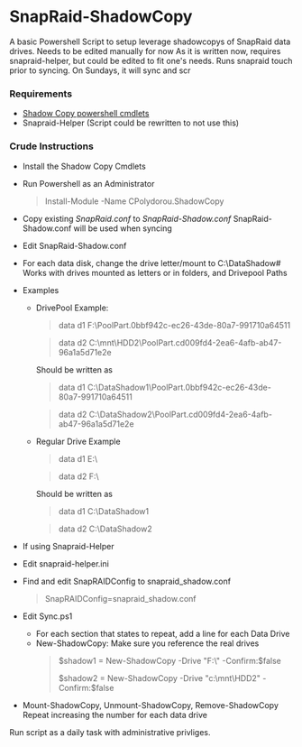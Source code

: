 # SnapRaid-ShadowCopy
A basic Powershell Script to setup leverage shadowcopys of SnapRaid data drives.
Needs to be edited manually for now
As it is written now, requires snapraid-helper, but could be edited to fit one's needs. Runs snapraid touch prior to syncing. On Sundays, it will sync and scr

### Requirements
- [Shadow Copy powershell cmdlets](https://www.powershellgallery.com/packages/CPolydorou.ShadowCopy/ "Shadow Copy powershell cmdlets")
- Snapraid-Helper (Script could be rewritten to not use this)

### Crude Instructions
- Install the Shadow Copy Cmdlets
 - Run Powershell as an Administrator
    > Install-Module -Name CPolydorou.ShadowCopy
  
- Copy existing *SnapRaid.conf* to *SnapRaid-Shadow.conf*
SnapRaid-Shadow.conf will be used when syncing

- Edit SnapRaid-Shadow.conf
 - For each data disk, change the drive letter/mount to C:\DataShadow#
 Works with drives mounted as letters or in folders, and Drivepool Paths
 
 - Examples
   - DrivePool Example:
     > data d1 F:\PoolPart.0bbf942c-ec26-43de-80a7-991710a64511

     > data d2 C:\mnt\HDD2\PoolPart.cd009fd4-2ea6-4afb-ab47-96a1a5d71e2e

     Should be written as
     > data d1 C:\DataShadow1\PoolPart.0bbf942c-ec26-43de-80a7-991710a64511

     > data d2 C:\DataShadow2\PoolPart.cd009fd4-2ea6-4afb-ab47-96a1a5d71e2e
   - Regular Drive Example
     > data d1 E:\

     > data d2 F:\

     Should be written as
     > data d1 C:\DataShadow1

     > data d2 C:\DataShadow2
- If using Snapraid-Helper
 - Edit snapraid-helper.ini
  - Find and edit SnapRAIDConfig to snapraid_shadow.conf
    > SnapRAIDConfig=snapraid_shadow.conf

- Edit Sync.ps1
  -  For each section that states to repeat, add a line for each Data Drive
   - New-ShadowCopy: Make sure you reference the real drives
     > $shadow1 = New-ShadowCopy -Drive "F:\" -Confirm:$false
     > 
     > $shadow2 = New-ShadowCopy -Drive "c:\mnt\HDD2" -Confirm:$false
 - Mount-ShadowCopy, Unmount-ShadowCopy, Remove-ShadowCopy
  Repeat increasing the number for each data drive
  
  Run script as a daily task with administrative privliges.
 
 
 
 
 
 
 
 
 
 
